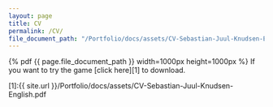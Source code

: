 ```yaml
---
layout: page
title: CV
permalink: /CV/
file_document_path: "/Portfolio/docs/assets/CV-Sebastian-Juul-Knudsen-English.pdf"
---
```


{% pdf {{ page.file_document_path }} width=1000px height=1000px %}
If you want to try the game [click here][1] to download.


[1]:{{ site.url }}/Portfolio/docs/assets/CV-Sebastian-Juul-Knudsen-English.pdf